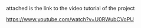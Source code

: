 attached is the link to the video tutorial of the project

https://www.youtube.com/watch?v=U0RWubCVoPU
